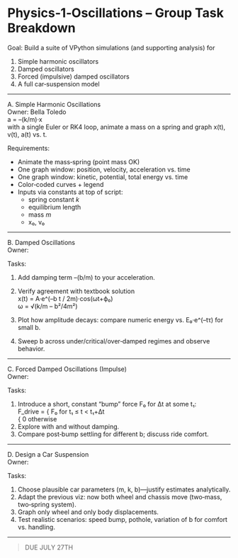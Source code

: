 # Physics‑1‑Oscillations – Group Task Breakdown

Goal: Build a suite of VPython simulations (and supporting analysis) for  
1. Simple harmonic oscillators  
2. Damped oscillators  
3. Forced (impulsive) damped oscillators  
4. A full car‑suspension model  


---

A. Simple Harmonic Oscillations  
Owner: Bella Toledo  
a = –(k/m)·x  
with a single Euler or RK4 loop, animate a mass on a spring and graph x(t), v(t), a(t) vs. t.  

Requirements:
- Animate the mass‑spring (point mass OK)  
- One graph window: position, velocity, acceleration vs. time  
- One graph window: kinetic, potential, total energy vs. time  
- Color‑coded curves + legend  
- Inputs via constants at top of script:  
  - spring constant _k_  
  - equilibrium length  
  - mass _m_  
  - x₀, v₀  

---

B. Damped Oscillations  
Owner:

Tasks:  
1. Add damping term –(b/m) to your acceleration.  
2. Verify agreement with textbook solution  
   x(t) = A·e^(–b t / 2m)·cos(ωt+ϕ₀)  
   ω = √(k/m – b²/4m²)  
    
3. Plot how amplitude decays: compare numeric energy vs. E₀·e^(–tτ) for small b.  
4. Sweep b across under/critical/over‑damped regimes and observe behavior.  

---

C. Forced Damped Oscillations (Impulse)  
Owner:  

Tasks: 
1. Introduce a short, constant “bump” force F₀ for Δt at some t₁:    
   F_drive = { F₀  for  t₁ ≤ t < t₁+Δt  
             {  0  otherwise  
2. Explore with and without damping.  
3. Compare post‑bump settling for different b; discuss ride comfort.  

---

D. Design a Car Suspension  
Owner: 

Tasks:
1. Choose plausible car parameters (m, k, b)—justify estimates analytically.  
2. Adapt the previous viz: now both wheel and chassis move (two‑mass, two‑spring system).  
3. Graph only wheel and only body displacements.  
4. Test realistic scenarios: speed bump, pothole, variation of b for comfort vs. handling.  

---

> DUE JULY 27TH
